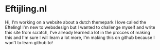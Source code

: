 # Eftijling.nl
Hi, I'm working on a website about a dutch themepark I love called the Efteling!
I'm new to websdesign but I wanted to challenge myself and write this site from scratch, I've already learned a lot
in the procces of making this and I'm sure I will learn a lot more, I'm making this on github because I wan't to learn github to!

